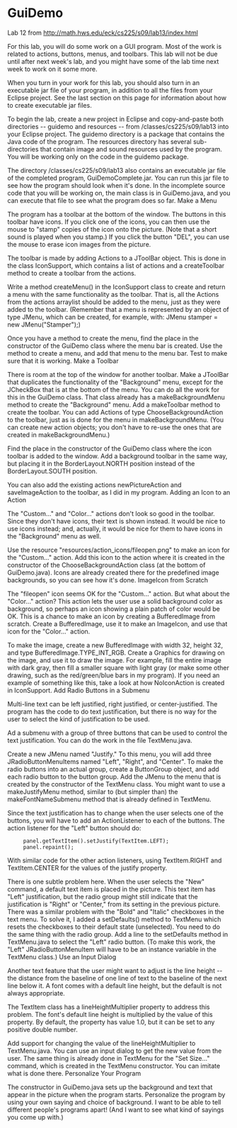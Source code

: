 # GuiDemo

Lab 12 from http://math.hws.edu/eck/cs225/s09/lab13/index.html

For this lab, you will do some work on a GUI program. Most of the work is related to actions, buttons, menus, and toolbars. This lab will not be due until after next week's lab, and you might have some of the lab time next week to work on it some more.

When you turn in your work for this lab, you should also turn in an executable jar file of your program, in addition to all the files from your Eclipse project. See the last section on this page for information about how to create executable jar files.

To begin the lab, create a new project in Eclipse and copy-and-paste both directories -- guidemo and resources -- from /classes/cs225/s09/lab13 into your Eclipse project. The guidemo directory is a package that contains the Java code of the program. The resources directory has several sub-directories that contain image and sound resources used by the program. You will be working only on the code in the guidemo package.

The directory /classes/cs225/s09/lab13 also contains an executable jar file of the completed program, GuiDemoComplete.jar. You can run this jar file to see how the program should look when it's done. In the incomplete source code that you will be working on, the main class is in GuiDemo.java, and you can execute that file to see what the program does so far.
Make a Menu

The program has a toolbar at the bottom of the window. The buttons in this toolbar have icons. If you click one of the icons, you can then use the mouse to "stamp" copies of the icon onto the picture. (Note that a short sound is played when you stamp.) If you click the button "DEL", you can use the mouse to erase icon images from the picture.

The toolbar is made by adding Actions to a JToolBar object. This is done in the class IconSupport, which contains a list of actions and a createToolbar method to create a toolbar from the actions.

Write a method createMenu() in the IconSupport class to create and return a menu with the same functionality as the toolbar. That is, all the Actions from the actions arraylist should be added to the menu, just as they were added to the toolbar. (Remember that a menu is represented by an object of type JMenu, which can be created, for example, with: JMenu stamper = new JMenu("Stamper");)

Once you have a method to create the menu, find the place in the constructor of the GuiDemo class where the menu bar is created. Use the method to create a menu, and add that menu to the menu bar. Test to make sure that it is working.
Make a Toolbar

There is room at the top of the window for another toolbar. Make a JToolBar that duplicates the functionality of the "Background" menu, except for the JCheckBox that is at the bottom of the menu. You can do all the work for this in the GuiDemo class. That class already has a makeBackgroundMenu method to create the "Background" menu. Add a makeToolbar method to create the toolbar. You can add Actions of type ChooseBackgroundAction to the toolbar, just as is done for the menu in makeBackgroundMenu. (You can create new action objects; you don't have to re-use the ones that are created in makeBackgroundMenu.)

Find the place in the constructor of the GuiDemo class where the icon toolbar is added to the window. Add a background toolbar in the same way, but placing it in the BorderLayout.NORTH position instead of the BorderLayout.SOUTH position.

You can also add the existing actions newPictureAction and saveImageAction to the toolbar, as I did in my program.
Adding an Icon to an Action

The "Custom..." and "Color..." actions don't look so good in the toolbar. Since they don't have icons, their text is shown instead. It would be nice to use icons instead; and, actually, it would be nice for them to have icons in the "Background" menu as well.

Use the resource "resources/action_icons/fileopen.png" to make an icon for the "Custom..." action. Add this icon to the action where it is created in the constructor of the ChooseBackgroundAction class (at the bottom of GuiDemo.java). Icons are already created there for the predefined image backgrounds, so you can see how it's done.
ImageIcon from Scratch

The "fileopen" icon seems OK for the "Custom..." action. But what about the "Color..." action? This action lets the user use a solid background color as background, so perhaps an icon showing a plain patch of color would be OK. This is a chance to make an icon by creating a BufferedImage from scratch. Create a BufferedImage, use it to make an ImageIcon, and use that icon for the "Color..." action.

To make the image, create a new BufferedImage with width 32, height 32, and type BufferedImage.TYPE_INT_RGB. Create a Graphics for drawing on the image, and use it to draw the image. For example, fill the entire image with dark gray, then fill a smaller square with light gray (or make some other drawing, such as the red/green/blue bars in my program). If you need an example of something like this, take a look at how NoIconAction is created in IconSupport.
Add Radio Buttons in a Submenu

Multi-line text can be left justified, right justified, or center-justified. The program has the code to do text justification, but there is no way for the user to select the kind of justification to be used.

Ad a submenu with a group of three buttons that can be used to control the text justification. You can do the work in the file TextMenu.java.

Create a new JMenu named "Justify." To this menu, you will add three JRadioButtonMenuItems named "Left", "Right", and "Center". To make the radio buttons into an actual group, create a ButtonGroup object, and add each radio button to the button group. Add the JMenu to the menu that is created by the constructor of the TextMenu class. You might want to use a makeJustifyMenu method, similar to (but simpler than) the makeFontNameSubmenu method that is already defined in TextMenu.

Since the text justification has to change when the user selects one of the buttons, you will have to add an ActionListener to each of the buttons. The action listener for the "Left" button should do:

         panel.getTextItem().setJustify(TextItem.LEFT);
         panel.repaint();

With similar code for the other action listeners, using TextItem.RIGHT and TextItem.CENTER for the values of the justify property.

There is one subtle problem here. When the user selects the "New" command, a default text item is placed in the picture. This text item has "Left" justification, but the radio group might still indicate that the justification is "Right" or "Center," from its setting in the previous picture. There was a similar problem with the "Bold" and "Italic" checkboxes in the text menu. To solve it, I added a setDefaults() method to TextMenu which resets the checkboxes to their default state (unselected). You need to do the same thing with the radio group. Add a line to the setDefaults method in TextMenu.java to select the "Left" radio button. (To make this work, the "Left" JRadioButtonMenuItem will have to be an instance variable in the TextMenu class.)
Use an Input Dialog

Another text feature that the user might want to adjust is the line height -- the distance from the baseline of one line of text to the baseline of the next line below it. A font comes with a default line height, but the default is not always appropriate.

The TextItem class has a lineHeightMultiplier property to address this problem. The font's default line height is multiplied by the value of this property. By default, the property has value 1.0, but it can be set to any positive double number.

Add support for changing the value of the lineHeightMultiplier to TextMenu.java. You can use an input dialog to get the new value from the user. The same thing is already done in TextMenu for the "Set Size..." command, which is created in the TextMenu constructor. You can imitate what is done there.
Personalize Your Program

The constructor in GuiDemo.java sets up the background and text that appear in the picture when the program starts. Personalize the program by using your own saying and choice of background. I want to be able to tell different people's programs apart! (And I want to see what kind of sayings you come up with.)
